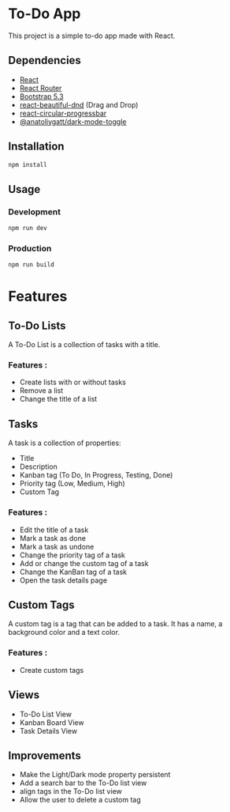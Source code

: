 # To-Do App

This project is a simple to-do app made with React.

## Dependencies
- [React](https://react.dev)
- [React Router](https://github.com/remix-run/react-router)
- [Bootstrap 5.3](https://getbootstrap.com)
- [react-beautiful-dnd](https://github.com/atlassian/react-beautiful-dnd)  (Drag and Drop)
- [react-circular-progressbar](https://github.com/kevinsqi/react-circular-progressbar)
- [@anatoliygatt/dark-mode-toggle](https://github.com/anatoliygatt/dark-mode-toggle)

## Installation

```bash
npm install
```

## Usage

### Development
```bash
npm run dev
```

### Production
```bash
npm run build
```

# Features
## To-Do Lists
A To-Do List is a collection of tasks with a title. 

### Features :
- Create lists with or without tasks
- Remove a list
- Change the title of a list

## Tasks
A task is a collection of properties:
- Title
- Description
- Kanban tag (To Do, In Progress, Testing, Done)
- Priority tag (Low, Medium, High)
- Custom Tag

### Features :
- Edit the title of a task
- Mark a task as done
- Mark a task as undone
- Change the priority tag of a task
- Add or change the custom tag of a task
- Change the KanBan tag of a task
- Open the task details page

## Custom Tags
A custom tag is a tag that can be added to a task.
It has a name, a background color and a text color.

### Features :
- Create custom tags

## Views
- To-Do List View
- Kanban Board View
- Task Details View

## Improvements
- Make the Light/Dark mode property persistent
- Add a search bar to the To-Do list view
- align tags in the To-Do list view
- Allow the user to delete a custom tag